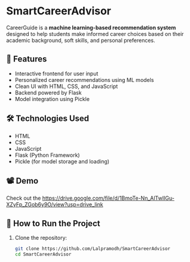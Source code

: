 # SmartCareerAdvisor

CareerGuide is a **machine learning-based recommendation system** designed to help students make informed career choices based on their academic background, soft skills, and personal preferences.

## 🚀 Features
- Interactive frontend for user input
- Personalized career recommendations using ML models
- Clean UI with HTML, CSS, and JavaScript
- Backend powered by Flask
- Model integration using Pickle

## 🛠️ Technologies Used
- HTML
- CSS
- JavaScript
- Flask (Python Framework)
- Pickle (for model storage and loading)

## 📽️ Demo
Check out the https://drive.google.com/file/d/1BmoTe-Nn_AlTwIIGu-XZyFp_ZGob6y9O/view?usp=drive_link 

## 📁 How to Run the Project

1. Clone the repository:
   ```bash
   git clone https://github.com/Lalpramodh/SmartCareerAdvisor
   cd SmartCareerAdvisor
